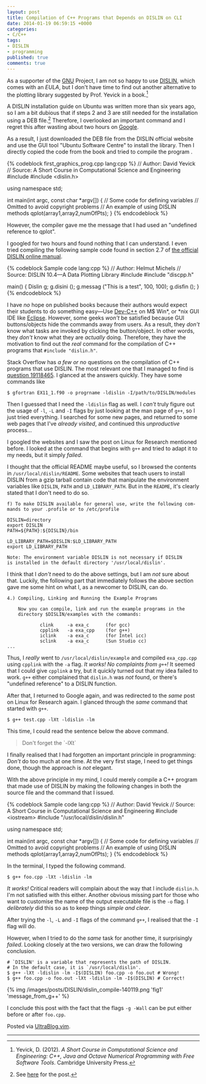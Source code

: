 ```yaml
---
layout: post
title: Compilation of C++ Programs that Depends on DISLIN on CLI
date: 2014-01-19 06:59:15 +0000
categories:
- C/C++
tags:
- DISLIN
- programming
published: true
comments: true
---
```


As a supporter of the [GNU] Project, I am not so happy to use
[DISLIN], which comes with an *EULA*, but I don't have time to find
out another alternative to the plotting library suggested by Prof.
Yevick in a book.[^book]

<!-- more -->

A DISLIN installation guide on Ubuntu was written more than six years
ago, so I am a bit dubious that if steps 2 and 3 are still needed for
the installation using a DEB file.[^blog1]  Therefore, I overlooked an
important command and I regret this after wasting about two hours on
[Google].

As a result, I just downloaded the DEB file from the DISLIN official
website and use the GUI tool "Ubuntu Software Centre" to install the
library. Then I directly copied the code from the book and tried to
compile the program .

{% codeblock first_graphics_prog.cpp lang:cpp %}
// Author: David Yevick
// Source: A Short Course in Computational Science and Engineering
#include <iostream>
#include <dislin.h>

using namespace std;

int main(int argc, const char *argv[])
{
    // Some code for defining variables
    // Omitted to avoid copyright problems
    // An example of using DISLIN methods
    qplot(array1,array2,numOfPts);
}
{% endcodeblock %}

However, the compiler gave me the message that I had used an
"undefined reference to qplot".

I googled for two hours and found nothing that I can understand. I
even tried compiling the following sample code found in section 2.7 of
[the official DISLIN online manual][dislin_man].

{% codeblock Sample code lang:cpp %}
// Author: Helmut Michels
// Source: DISLIN 10.4—A Data Plotting Library
#include <iostream>
#include "discpp.h"

main()
{
    Dislin g;
    g.disini ();
    g.messag ("This is a test", 100, 100);
    g.disfin ();
}
{% endcodeblock %}

I have *no* hope on published books because their authors would expect their students to do something easy—Use [Dev-C++] on M\$ Win*, or *nix GUI IDE like [Eclipse]. However, some geeks *won't* be satisfied because GUI buttons/objects hide the commands away from users. As a result, they *don't* know what tasks are invoked by clicking the button/object. In other words, they *don't* know what they are *actually* doing. Therefore, they have the motivation to find out the *real* command for the compilation of C++ programs that `#include "dislin.h"`.

Stack Overflow has *a few or no* questions on the compilation of C++
programs that use DISLIN. The most relevant one that I managed to find
is [question 19118465][so19118465]. I glanced at the answers quickly.
They have some commands like

<pre class="cli"><code class="UBMono">$ gfortran EX11_1.f90 -o progrname <span class="UBHLCode">-ldislin</span> -I/path/to/DISLIN/modules
</code></pre>

Then I guessed that I need the `-ldislin` flag as well. I *can't*
truly figure out the usage of `-l`, `-L` and `-I` flags by just
looking at the man page of `g++`, so I just tried everything. I
searched for some new pages, and returned to some web pages that I've
*already visited*, and continued this *unproductive* process...

I googled the websites and I saw the post on Linux for Research
mentioned before. I looked at the command that begins with `g++` and
tried to adapt it to my needs, but it simply *failed*.

I thought that the official README maybe useful, so I browsed the
contents in `/usr/local/dislin/README`. Some websites that teach users
to install DISLIN from a gzip tarball contain code that manipulate the
environment variables like `DISLIN`, `PATH` and `LD_LIBRARY_PATH`. But
in the `README`, it's clearly stated that I don't need to do so.

<pre class="cli"><code class="UBMono">f) To make DISLIN available for general use, write the following com-
mands to your .profile or to /etc/profile

DISLIN=directory
export DISLIN
PATH=${PATH}:${DISLIN}/bin

LD_LIBRARY_PATH=$DISLIN:$LD_LIBRARY_PATH
export LD_LIBRARY_PATH

<span class="UBHLCode">Note: The environment variable DISLIN is not necessary if DISLIN
is installed in the default directory '/usr/local/dislin'.</span>
</code></pre>

I think that I *don't* need to do the above settings, but I am *not* sure about that. Luckily, the following part that immediately follows the above section gave me some hint on what I, as a newcomer to DISLIN, can do.

<pre class="cli"><code class="UBMono">4.) Compiling, Linking and Running the Example Programs

    Now you can compile, link and run the example programs in the
    directory $DISLIN/examples with the commands:

		    clink     -a exa_c      (for gcc)
		    <span class="UBHLCode">cpplink   -a exa_cpp    (for g++)</span>
		    iclink    -a exa_c      (for Intel icc)
		    sclink    -a exa_c      (Sun Studio cc)
...
</code></pre>

Thus, I *really* went to `/usr/local/dislin/example` and compiled `exa_cpp.cpp` using `cpplink` with the `-a` flag. *It works! No complaints from `g++`!* It seemed that I could give `cpplink` a try, but it quickly turned out that my idea failed to work. `g++` either complained that `dislin.h` was *not* found, or there's "undefined reference" to a DISLIN function.

After that, I returned to Google again, and was redirected to the *same* post on Linux for Research again. I glanced through the *same* command that started with `g++`.

<pre class="cli"><code class="UBMono">$ g++ test.cpp -lXt -ldislin -lm
</code></pre>

This time, I could read the sentence below the above command.

<blockquote>
    Don't forget the `-lXt`
</blockquote>

I finally realised that I had forgotten an important principle in programming: *Don't* do too much at one time. At the very first stage, I need to get things done, though the approach is *not* elegant.

With the above principle in my mind, I could merely compile a C++ program that made use of DISLIN by making the following changes in both the source file and the command that I issued.

{% codeblock Sample code lang:cpp %}
// Author: David Yevick
// Source: A Short Course in Computational Science and Engineering
#include &lt;iostream&gt;
#include &quot;/usr/local/dislin/dislin.h&quot;

using namespace std;

int main(int argc, const char *argv[])
{
// Some code for defining variables
// Omitted to avoid copyright problems
// An example of using DISLIN methods
qplot(array1,array2,numOfPts);
}
{% endcodeblock %}

In the terminal, I typed the following command.

<pre class="cli"><code class="UBMono">$ g++ foo.cpp -lXt -ldislin -lm
</code></pre>

*It works!* Critical readers will complain about the way that I include `dislin.h`. I'm not satisfied with this either. Another obvious missing part for those who want to customise the name of the output executable file is the `-o` flag. I *delibrately* did this so as to keep things *simple and clear*.

After trying the `-l`, `-L` and `-I` flags of the command `g++`, I realised that the `-I` flag will do.

However, when I tried to do the *same* task for another time, it surprisingly *failed*. Looking closely at the two versions, we can draw the following conclusion.

<pre class="cli"><code class="UBMono"># `DISLIN' is a variable that represents the path of DISLIN.
# In the default case, it is `/usr/local/dislin'.
$ g++ <span class="err">-lXt -ldislin -lm</span> -I$(DISLIN) foo.cpp -o foo.out # Wrong!
$ g++ foo.cpp -o foo.out <span class="UBHLCode">-lXt -ldislin -lm</span> -I$(DISLIN) # Correct!
</code></pre>

{% img /images/posts/DISLIN/dislin_compile-140119.png 'fig1' 'message_from_g++' %}

I conclude this post with the fact that the flags `-g -Wall` can be put either
before or after `foo.cpp`.

Posted via [UltraBlog.vim].

---
[^book]:
    Yevick, D.  (2012).  *A Short Course in Computational Science and
    Engineering: C++, Java and Octave Numerical Programming with Free
    Software Tools*.  Cambridge University Press.

[^blog1]: See [here][blog1] for the post.

[GNU]: https://www.gnu.org/
[DISLIN]: http://www.dislin.de/
[blog1]: http://linux4research.blogspot.hk/2007/05/install-and-use-dislin-under-linuxe.html
[Google]: https://www.google.com/
[dislin_man]: http://www2.mps.mpg.de/dislin/contents.html
[Dev-C++]: http://www.bloodshed.net/devcpp.html
[Eclipse]: http://www.eclipse.org
[so19118465]: http://stackoverflow.com/q/19118465 "Compiling dislin gfortran"
[UltraBlog.vim]: http://0x3f.org/blog/ultrablog-as-an-ultimate-vim-blogging-plugin/
